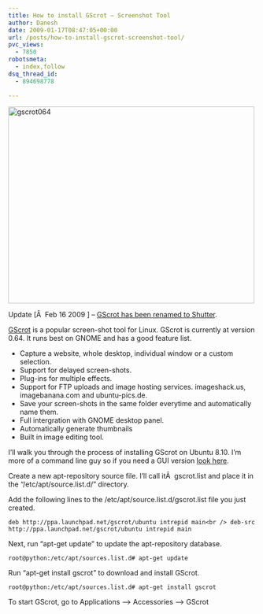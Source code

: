 ```yaml
---
title: How to install GScrot – Screenshot Tool
author: Danesh
date: 2009-01-17T08:47:05+00:00
url: /posts/how-to-install-gscrot-screenshot-tool/
pvc_views:
  - 7850
robotsmeta:
  - index,follow
dsq_thread_id:
  - 894698778

---
```

<img loading="lazy" class="alignnone size-medium wp-image-1148" title="gscrot064" src="/wp-content/uploads/2009/01/gscrot064-500x400.png" alt="gscrot064" width="500" height="400" srcset="/wp-content/uploads/2009/01/gscrot064-500x400.png 500w, /wp-content/uploads/2009/01/gscrot064.png 669w" sizes="(max-width: 500px) 100vw, 500px" />

Update [Â  Feb 16 2009 ] &#8211; [GScrot has been renamed to Shutter][1].

[GScrot][2] is a popular screen-shot tool for Linux. GScrot is currently at version 0.64. It runs best on GNOME and has a good feature list.

  * Capture a website, whole desktop, individual window or a custom selection.
  * Support for delayed screen-shots.
  * Plug-ins for multiple effects.
  * Support for FTP uploads and image hosting services. imageshack.us, imagebanana.com and ubuntu-pics.de.
  * Save your screen-shots in the same folder everytime and automatically name them.
  * Full intergration with GNOME desktop panel.
  * Automatically generate thumbnails
  * Built in image editing tool.

I&#8217;ll walk you through the process of installing GScrot on Ubuntu 8.10. I&#8217;m more of a command line guy so if you need a GUI version [look here][3].

Create a new apt-repository source file. I&#8217;ll call itÂ  gscrot.list and place it in the &#8220;/etc/apt/source.list.d/&#8221; directory.

Add the following lines to the /etc/apt/source.list.d/gscrot.list file you just created.

`deb http://ppa.launchpad.net/gscrot/ubuntu intrepid main<br />
deb-src http://ppa.launchpad.net/gscrot/ubuntu intrepid main`

Next, run &#8220;apt-get update&#8221; to update the apt-repository database.

`root@python:/etc/apt/sources.list.d# apt-get update`

Run &#8220;apt-get install gscrot&#8221; to download and install GScrot.

`root@python:/etc/apt/sources.list.d# apt-get install gscrot`

To start GScrot, go to Applications &#8211;> Accessories &#8211;> GScrot

 [1]: /posts/cscrot-is-now-shutter/
 [2]: http://gscrot.ubuntu-projekte.de/
 [3]: http://gscrot.ubuntu-projekte.de/?page_id=243